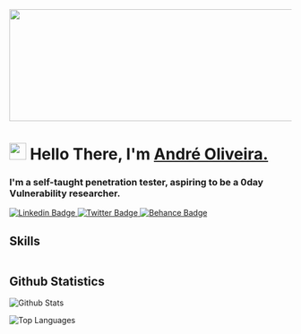 
<img align="Top" src="https://tenor.com/view/waffle-gif-20571124" height="200px" width="1000x">

<h1 align="left"><img src="https://raw.githubusercontent.com/sidbelbase/sidbelbase/master/wave.gif" width="30px"><strong> Hello There, I'm <a href="https://waffleshouse.com/">André Oliveira.</a></strong>
</h1>

<h3 align="left"><strong>
I'm a self-taught penetration tester, aspiring to be a 0day Vulnerability researcher.</strong></h3>

<a target="_blank" href="https://linkedin.com/in/Andre0liveira">
<img src="https://img.shields.io/badge/-André Oliveira-blue?style=for-the-badge&logo=Linkedin&logoColor=white&link=https://linkedin.com/in/Andre0liveira" alt="Linkedin Badge">
</a>
<a target="_blank" href="https://mobile.twitter.com/waflisan">
<img src="https://img.shields.io/badge/Waflisan-1ca0f1?style=for-the-badge&logo=twitter&logoColor=white&link=https://mobile.twitter.com/waflisan" alt="Twitter Badge">
</a>

<a target="_blank" href="waffleshouse.rf.gd">
<img src="https://img.shields.io/badge/-sidbelbase-141414?style=for-the-badge&logo=firefox&logoColor=white&link=https://behance.net/sidbelbase" alt="Behance Badge">
</a>

## Skills

<img scr="https://img.shields.io/badge/-HTML-e34f26?logo=html5&logoColor=fff">

## Github Statistics

![Github Stats](https://github-readme-stats.vercel.app/api?username=WaflesPenetration&count_private=true&show_icons=true&theme=radical)


![Top Languages](https://github-readme-stats.vercel.app/api/top-langs/?username=WaflesPenetration&show_icons=true&theme=radical)
